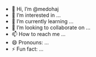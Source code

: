 - 👋 Hi, I’m @medohaj
- 👀 I’m interested in ...
- 🌱 I’m currently learning ...
- 💞️ I’m looking to collaborate on ...
- 📫 How to reach me ...
- 😄 Pronouns: ...
- ⚡ Fun fact: ...

<!---
medohaj/medohaj is a ✨ special ✨ repository because its `README.md` (this file) appears on your GitHub profile.
You can click the Preview link to take a look at your changes.
--->
